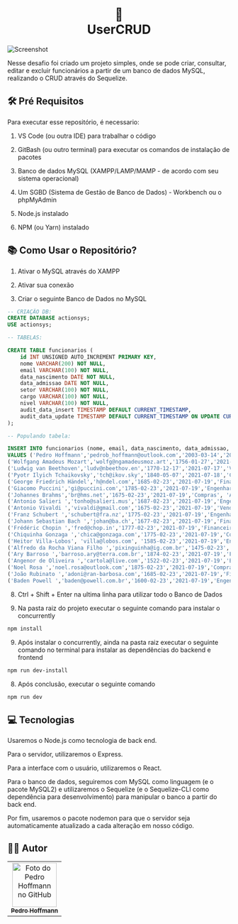 <h1 align="center">
  🚀<br>UserCRUD
</h1>

![Screenshot]()

Nesse desafio foi criado um projeto simples, onde se pode
criar, consultar, editar e excluir funcionários a partir de um banco de
dados MySQL, realizando o CRUD através do
Sequelize.

## 🛠 Pré Requisitos

Para executar esse repositório, é necessario:

1. VS Code (ou outra IDE) para trabalhar o código

2. GitBash (ou outro terminal) para executar os comandos de instalação de pacotes

3. Banco de dados MySQL (XAMPP/LAMP/MAMP - de acordo com seu sistema operacional)

4. Um SGBD (Sistema de Gestão de Banco de Dados) - Workbench ou o phpMyAdmin

5. Node.js instalado 

6. NPM (ou Yarn) instalado 


## 📚 Como Usar o Repositório?

1. Ativar o MySQL através do XAMPP

2. Ativar sua conexão 

3. Criar o seguinte Banco de Dados no MySQL

```sql
-- CRIAÇÃO DB:
CREATE DATABASE actionsys;
USE actionsys;

-- TABELAS:

CREATE TABLE funcionarios (
	id INT UNSIGNED AUTO_INCREMENT PRIMARY KEY,
    nome VARCHAR(200) NOT NULL,
    email VARCHAR(100) NOT NULL,
    data_nascimento DATE NOT NULL,
    data_admissao DATE NOT NULL,
    setor VARCHAR(100) NOT NULL,
    cargo VARCHAR(100) NOT NULL,
    nivel VARCHAR(100) NOT NULL,
    audit_data_insert TIMESTAMP DEFAULT CURRENT_TIMESTAMP,
	audit_data_update TIMESTAMP DEFAULT CURRENT_TIMESTAMP ON UPDATE CURRENT_TIMESTAMP
);

-- Populando tabela:

INSERT INTO funcionarios (nome, email, data_nascimento, data_admissao, setor, cargo, nivel)
VALUES ('Pedro Hoffmann','pedrob_hoffmann@outlook.com','2003-03-14','2021-07-15','Engenharia', 'Engenheiro', 'Junior'),
('Wolfgang Amadeus Mozart','wolfg@ngamadeusmoz.art','1756-01-27','2021-07-16','Compras', 'Diretor', 'Pleno'),
('Ludwig van Beethoven','ludv@nbeethov.en','1770-12-17','2021-07-17','Vendas', 'Técnico', 'Senior'),
('Pyotr Ilyich Tchaikovsky','tch@ikov.sky','1840-05-07','2021-07-18','Compras', 'Auxiliar', 'Estagiário'),
('George Friedrich Händel','h@ndel.com','1685-02-23','2021-07-19','Financeiro', 'Auxiliar', 'Senior'),
('Giacomo Puccini','gi@puccini.com','1785-02-23','2021-07-19','Engenharia', 'Diretor', 'Senior'),
('Johannes Brahms','br@hms.net','1675-02-23','2021-07-19','Compras', 'Auxiliar', 'Pleno'),
('Antonio Salieri ','tonho@salieri.mus','1687-02-23','2021-07-19','Engenharia', 'Auxiliar', 'Junior'),
('Antonio Vivaldi ','vivaldi@gmail.com','1675-02-23','2021-07-19','Vendas', 'Diretor', 'Pleno'),
('Franz Schubert ','schubert@fra.nz','1775-02-23','2021-07-19','Engenharia', 'Engenheiro', 'Pleno'),
('Johann Sebastian Bach ','johan@ba.ch','1677-02-23','2021-07-19','Financeiro', 'Diretor', 'Senior'),
('Frédéric Chopin ','fred@chop.in','1777-02-23','2021-07-19','Financeiro', 'Técnico', 'Senior'),
('Chiquinha Gonzaga ','chica@gonzaga.com','1775-02-23','2021-07-19','Compras', 'Diretor', 'Junior'),
('Heitor Villa-Lobos', 'villa@lobos.com', '1585-02-23','2021-07-19','Engenharia', 'Auxiliar', 'Pleno'),
('Alfredo da Rocha Viana Filho ','pixinguinha@ig.com.br','1475-02-23','2021-07-19','Financeiro', 'Engenheiro', 'Senior'),
('Ary Barroso ','barroso.ary@terra.com.br','1874-02-23','2021-07-19','Financeiro', 'Engenheiro', 'Senior'),
('Angenor de Oliveira ','cartola@live.com','1522-02-23','2021-07-19','Engenharia', 'Técnico', 'Senior'),
('Noel Rosa ','noel.rosa@outlook.com','1875-02-23','2021-07-19','Compras', 'Técnico', 'Junior'),
('João Rubinato ','adoni@ran-barbosa.com','1685-02-23','2021-07-19','Financeiro', 'Diretor', 'Pleno'),
('Baden Powell ','baden@powell.com.br','1600-02-23','2021-07-19','Engenharia', 'Auxiliar', 'Junior');
```

8. Ctrl + Shift + Enter na ultima linha para utilizar todo o Banco de Dados

8. Na pasta raiz do projeto executar o seguinte comando para instalar o concurrently

```sh
npm install
```

9. Após instalar o concurrently, ainda na pasta raiz executar o seguinte comando no terminal para instalar as dependências do backend e frontend

```sh
npm run dev-install
```

8. Após conclusão, executar o seguinte comando

```sh
npm run dev
```

## 💻 Tecnologias

Usaremos o Node.js como tecnologia de back end.

Para o servidor, utilizaremos o Express.

Para a interface com o usuário, utilizaremos o React.

Para o banco de dados, seguiremos com MySQL como linguagem (e o pacote MySQL2) e utilizaremos o Sequelize (e o Sequelize-CLI como dependência para desenvolvimento) para manipular o banco a partir do back end.

Por fim, usaremos o pacote nodemon para que o servidor seja automaticamente atualizado a cada alteração em nosso código.

## 🧑🏼 Autor<br>
<table>
  <tr>
    <td align="center">
      <a href="https://github.com/Pehoffmann">
        <img src="https://avatars.githubusercontent.com/u/74218914?v=4" width="100px;" alt="Foto do Pedro Hoffmann no GitHub"/><br>
        <sub>
          <b>Pedro Hoffmann</b>
        </sub>
      </a><br>
    </td>   
  </tr>
</table>